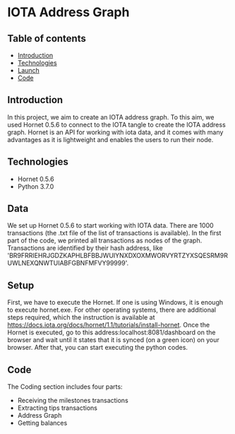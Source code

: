 
# IOTA Address Graph
## Table of contents
* [Introduction](#Introduction)
* [Technologies](#Technologies)
* [Launch](#Launch)
* [Code](#Code)
## Introduction
In this project, we aim to create an IOTA address graph. To this aim, we used Hornet 0.5.6 to connect to the IOTA tangle to create the IOTA address graph. Hornet is an API for working with iota data, and it comes with many advantages as it is lightweight and enables the users to run their node. 
## Technologies
- Hornet 0.5.6
- Python 3.7.0 

## Data
We set up Hornet 0.5.6 to start working with IOTA data. There are 1000 transactions (the .txt file of the list of transactions is available).
In the first part of the code, we printed all transactions as nodes of the graph. Transactions are identified by their hash address, like 'BR9FRRIEHRJGDZKAPHLBFBBJWUIYNXDXOXMWORVYRTZYXSQESRM9RUWLNEXQNWTUIABFGBNFMFVY99999'.
## Setup
First, we have to execute the Hornet. If one is using Windows, it is enough to execute hornet.exe.  For other operating systems, there are additional steps required, which the instruction is available at https://docs.iota.org/docs/hornet/1.1/tutorials/install-hornet. Once the Hornet is executed, go to this address:localhost:8081/dashboard on the browser and wait until it states that it is synced (on a green icon) on your browser. After that, you can start executing the python codes.

## Code
The Coding section includes four parts: 
- Receiving the milestones transactions
- Extracting tips transactions
- Address Graph
- Getting balances
